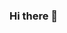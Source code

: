 
### Hi there 👋

<!-- 
**andrianfaa/andrianfaa** is a ✨ _special_ ✨ repository because its `README.md` (this file) appears on your GitHub profile.

Here are some ideas to get you started:

- 🔭 I’m currently working on ...
- 🌱 I’m currently learning ...
- 👯 I’m looking to collaborate on ...
- 🤔 I’m looking for help with ...
- 💬 Ask me about ...
- 📫 How to reach me: ...
- 😄 Pronouns: ...
- ⚡ Fun fact: ...
-->
<!-- <img src="https://raw.githubusercontent.com/andrianfaa/andrianfaa/master/momobami%20kirari.gif" style="width: 1280px" width="1280" /> -->
